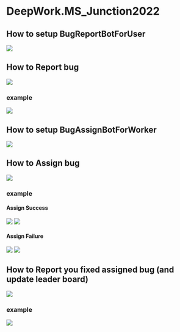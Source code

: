 # DeepWork.MS_Junction2022
## How to setup BugReportBotForUser
![](Demo/Slide1.jpg)
## How to Report bug
![](Demo/Slide2.jpg)
### example
![](Demo/ReportBug.jpg)
## How to setup BugAssignBotForWorker
![](Demo/Slide3.jpg)
## How to Assign bug
![](Demo/Slide4.jpg)
### example
#### Assign Success
![](Demo/SuccessAssignBug1.jpg)
![](Demo/SuccessAssignBug2.jpg)
#### Assign Failure
![](Demo/FailureAssignBug1.jpg)
![](Demo/FailureAssignBug2.jpg)
## How to Report you fixed assigned bug (and update leader board)
![](Demo/Slide5.jpg)
### example
![](Demo/ReportBugFixed_LeaderBoardUpdate.jpg)
